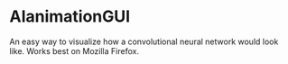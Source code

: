 # AIanimationGUI

An easy way to visualize how a convolutional neural network would look like. Works best on Mozilla Firefox.
